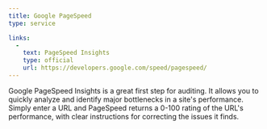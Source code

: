 ```yaml
---
title: Google PageSpeed
type: service

links:
  -
    text: PageSpeed Insights
    type: official
    url: https://developers.google.com/speed/pagespeed/
---
```


Google PageSpeed Insights is a great first step for auditing. It allows you to quickly analyze and identify major bottlenecks in a site's performance. Simply enter a URL and PageSpeed returns a 0-100 rating of the URL's performance, with clear instructions for correcting the issues it finds.
